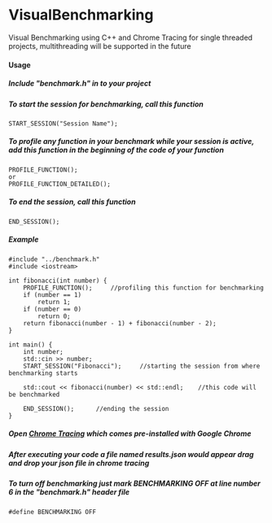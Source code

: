 # VisualBenchmarking
Visual Benchmarking using C++ and Chrome Tracing for single threaded projects, multithreading will be supported in the future

#### Usage
##### Include "benchmark.h" in to your project

##### To start the session for benchmarking, call this function
```
START_SESSION("Session Name");
```

##### To profile any function in your benchmark while your session is active, add this function in  the beginning of the code of your function
```
PROFILE_FUNCTION();
or
PROFILE_FUNCTION_DETAILED();
```

##### To end the session, call this function
```
END_SESSION();
```

##### Example
```
#include "../benchmark.h"
#include <iostream>

int fibonacci(int number) {
    PROFILE_FUNCTION();     //profiling this function for benchmarking
    if (number == 1) 
        return 1;
    if (number == 0)
        return 0;
    return fibonacci(number - 1) + fibonacci(number - 2);
}

int main() {
    int number;
    std::cin >> number;
    START_SESSION("Fibonacci");     //starting the session from where benchmarking starts
    
    std::cout << fibonacci(number) << std::endl;    //this code will be benchmarked
    
    END_SESSION();      //ending the session
}
```

##### Open [Chrome Tracing](chrome://tracing/) which comes pre-installed with Google Chrome
##### After executing your code a file named results.json would appear drag and drop your json file in chrome tracing

##### To turn off benchmarking just mark BENCHMARKING OFF at line number 6 in the "benchmark.h" header file
```
#define BENCHMARKING OFF
```
